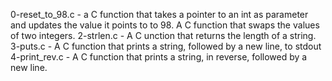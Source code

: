 0-reset_to_98.c - a C function that takes a pointer to an int as parameter and updates the value it points to to 98.
A C function that swaps the values of two integers.
2-strlen.c - A C unction that returns the length of a string.
3-puts.c - A C function that prints a string, followed by a new line, to stdout
4-print_rev.c - A C function that prints a string, in reverse, followed by a new line.
